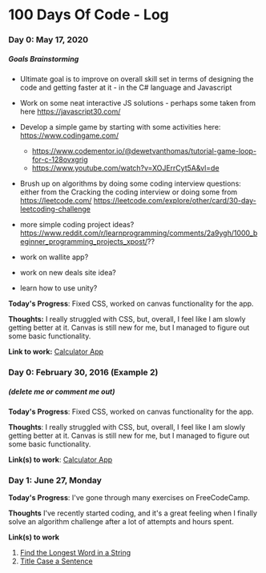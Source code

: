 # 100 Days Of Code - Log

### Day 0: May 17, 2020
##### Goals Brainstorming

- Ultimate goal is to improve on overall skill set in terms of designing the code and getting faster at it - in the C# language and Javascript

- Work on some neat interactive JS solutions - perhaps some taken from here https://javascript30.com/
- Develop a simple game by starting with some activities here: https://www.codingame.com/
  - https://www.codementor.io/@dewetvanthomas/tutorial-game-loop-for-c-128ovxgrig
  - https://www.youtube.com/watch?v=XOJErrCyt5A&vl=de
- Brush up on algorithms by doing some coding interview questions: either from the Cracking the coding interview or doing some from https://leetcode.com/
https://leetcode.com/explore/other/card/30-day-leetcoding-challenge
- more simple coding project ideas? https://www.reddit.com/r/learnprogramming/comments/2a9ygh/1000_beginner_programming_projects_xpost/??
- work on wallite app?
- work on new deals site idea?
- learn how to use unity?



**Today's Progress**: Fixed CSS, worked on canvas functionality for the app.

**Thoughts:** I really struggled with CSS, but, overall, I feel like I am slowly getting better at it. Canvas is still new for me, but I managed to figure out some basic functionality.

**Link to work:** [Calculator App](http://www.example.com)

### Day 0: February 30, 2016 (Example 2)
##### (delete me or comment me out)

**Today's Progress**: Fixed CSS, worked on canvas functionality for the app.

**Thoughts**: I really struggled with CSS, but, overall, I feel like I am slowly getting better at it. Canvas is still new for me, but I managed to figure out some basic functionality.

**Link(s) to work**: [Calculator App](http://www.example.com)


### Day 1: June 27, Monday

**Today's Progress**: I've gone through many exercises on FreeCodeCamp.

**Thoughts** I've recently started coding, and it's a great feeling when I finally solve an algorithm challenge after a lot of attempts and hours spent.

**Link(s) to work**
1. [Find the Longest Word in a String](https://www.freecodecamp.com/challenges/find-the-longest-word-in-a-string)
2. [Title Case a Sentence](https://www.freecodecamp.com/challenges/title-case-a-sentence)
